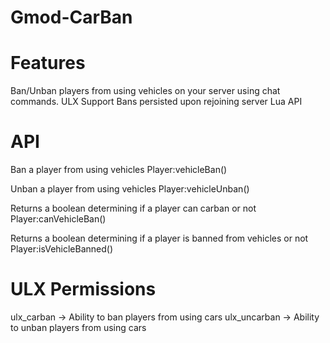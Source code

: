 # Gmod-CarBan


# Features

Ban/Unban players from using vehicles on your server using chat commands.
ULX Support
Bans persisted upon rejoining server
Lua API


# API

Ban a player from using vehicles
Player:vehicleBan()

Unban a player from using vehicles
Player:vehicleUnban()

Returns a boolean determining if a player can carban or not
Player:canVehicleBan()

Returns a boolean determining if a player is banned from vehicles or not
Player:isVehicleBanned()


# ULX Permissions

ulx_carban -> Ability to ban players from using cars
ulx_uncarban -> Ability to unban players from using cars
